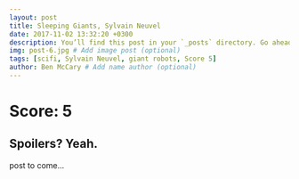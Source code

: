 ```yaml
---
layout: post
title: Sleeping Giants, Sylvain Neuvel
date: 2017-11-02 13:32:20 +0300
description: You’ll find this post in your `_posts` directory. Go ahead and edit it and re-build the site to see your changes. # Add post description (optional)
img: post-6.jpg # Add image post (optional)
tags: [scifi, Sylvain Neuvel, giant robots, Score 5]
author: Ben McCary # Add name author (optional)
---
```



# Score: 5

## Spoilers? Yeah.

post to come...

